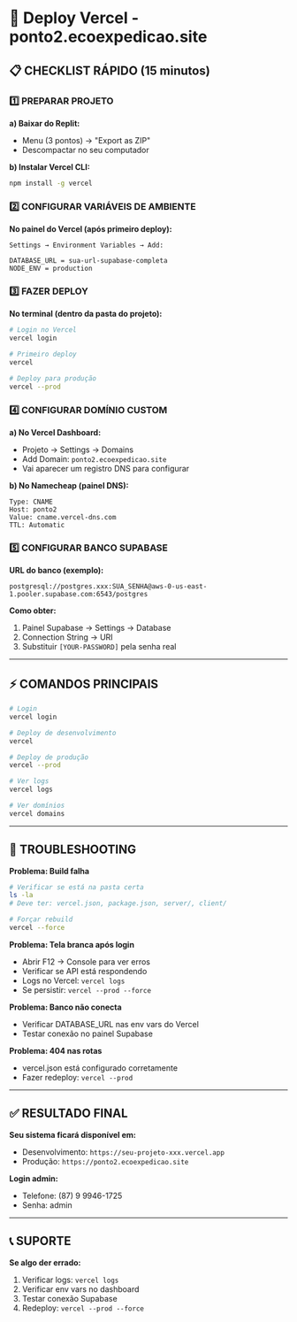 # 🚀 Deploy Vercel - ponto2.ecoexpedicao.site

## 📋 CHECKLIST RÁPIDO (15 minutos)

### 1️⃣ PREPARAR PROJETO

**a) Baixar do Replit:**
- Menu (3 pontos) → "Export as ZIP"
- Descompactar no seu computador

**b) Instalar Vercel CLI:**
```bash
npm install -g vercel
```

### 2️⃣ CONFIGURAR VARIÁVEIS DE AMBIENTE

**No painel do Vercel (após primeiro deploy):**
```
Settings → Environment Variables → Add:

DATABASE_URL = sua-url-supabase-completa
NODE_ENV = production
```

### 3️⃣ FAZER DEPLOY

**No terminal (dentro da pasta do projeto):**
```bash
# Login no Vercel
vercel login

# Primeiro deploy
vercel

# Deploy para produção
vercel --prod
```

### 4️⃣ CONFIGURAR DOMÍNIO CUSTOM

**a) No Vercel Dashboard:**
- Projeto → Settings → Domains
- Add Domain: `ponto2.ecoexpedicao.site`
- Vai aparecer um registro DNS para configurar

**b) No Namecheap (painel DNS):**
```
Type: CNAME
Host: ponto2
Value: cname.vercel-dns.com
TTL: Automatic
```

### 5️⃣ CONFIGURAR BANCO SUPABASE

**URL do banco (exemplo):**
```
postgresql://postgres.xxx:SUA_SENHA@aws-0-us-east-1.pooler.supabase.com:6543/postgres
```

**Como obter:**
1. Painel Supabase → Settings → Database
2. Connection String → URI
3. Substituir `[YOUR-PASSWORD]` pela senha real

---

## ⚡ COMANDOS PRINCIPAIS

```bash
# Login
vercel login

# Deploy de desenvolvimento
vercel

# Deploy de produção
vercel --prod

# Ver logs
vercel logs

# Ver domínios
vercel domains
```

---

## 🔧 TROUBLESHOOTING

**Problema: Build falha**
```bash
# Verificar se está na pasta certa
ls -la
# Deve ter: vercel.json, package.json, server/, client/

# Forçar rebuild
vercel --force
```

**Problema: Tela branca após login**
- Abrir F12 → Console para ver erros
- Verificar se API está respondendo
- Logs no Vercel: `vercel logs`
- Se persistir: `vercel --prod --force`

**Problema: Banco não conecta**
- Verificar DATABASE_URL nas env vars do Vercel
- Testar conexão no painel Supabase

**Problema: 404 nas rotas**
- vercel.json está configurado corretamente
- Fazer redeploy: `vercel --prod`

---

## ✅ RESULTADO FINAL

**Seu sistema ficará disponível em:**
- Desenvolvimento: `https://seu-projeto-xxx.vercel.app`
- Produção: `https://ponto2.ecoexpedicao.site`

**Login admin:**
- Telefone: (87) 9 9946-1725
- Senha: admin

---

## 📞 SUPORTE

**Se algo der errado:**
1. Verificar logs: `vercel logs`
2. Verificar env vars no dashboard
3. Testar conexão Supabase
4. Redeploy: `vercel --prod --force`